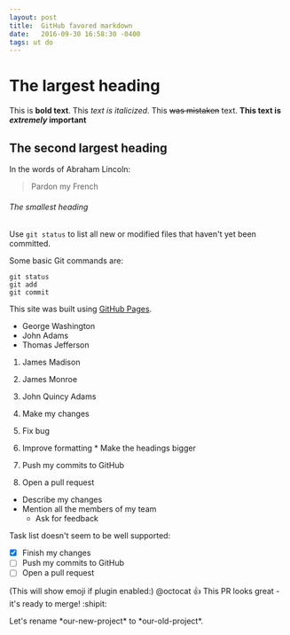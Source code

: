 ```yaml
---
layout: post
title:  GitHub favored markdown
date:   2016-09-30 16:58:30 -0400
tags: ut do
---
```


# The largest heading

This is **bold text**.  This *text is italicized*. This ~~was mistaken~~ text.
**This text is _extremely_ important**

## The second largest heading

In the words of Abraham Lincoln:

> Pardon my French

###### The smallest heading

Use `git status` to list all new or modified files that haven't yet been committed.

Some basic Git commands are:
```
git status
git add
git commit
```

This site was built using [GitHub Pages](https://pages.github.com/).

- George Washington
- John Adams
- Thomas Jefferson

1. James Madison
2. James Monroe
3. John Quincy Adams

1. Make my changes
  1. Fix bug
  2. Improve formatting
    * Make the headings bigger
2. Push my commits to GitHub
3. Open a pull request
  * Describe my changes
  * Mention all the members of my team
    * Ask for feedback

Task list doesn't seem to be well supported:

- [x] Finish my changes
- [ ] Push my commits to GitHub
- [ ] Open a pull request

(This will show emoji if plugin enabled:) @octocat :+1: This PR looks great - it's ready to merge! :shipit:

Let's rename \*our-new-project\* to \*our-old-project\*.

